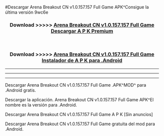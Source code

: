 #Descargar Arena Breakout CN v1.0.157.157 Full Game  APK^Consigue la última versión 9wc6e



<div align="center">
<h3>Download >>>>> <a href="https://es-sites.web.app/?es= Arena Breakout CN v1.0.157.157 Full Game ">Arena Breakout CN v1.0.157.157 Full Game  Descargar A P K Premium</a></h3><br>

<h3>Download >>>>> <a href="https://es-sites.web.app/?es= Arena Breakout CN v1.0.157.157 Full Game ">Arena Breakout CN v1.0.157.157 Full Game  Instalador de A P K para .Android</a></h3>
</div>


----------------------------------------------------------

----------------------------------------------------------

----------------------------------------------------------

Descargar Arena Breakout CN v1.0.157.157 Full Game  .APK^MOD^ para .Android gratis.

Descargar la aplicación. Arena Breakout CN v1.0.157.157 Full Game  APK^El nombre es la versión para .Android.

Descargar Arena Breakout CN v1.0.157.157 Full Game  A P K [Sin anuncios]

Descargar Arena Breakout CN v1.0.157.157 Full Game  gratuita del mod para .Android.